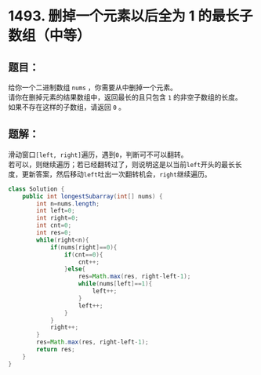 # 1493. 删掉一个元素以后全为 1 的最长子数组（中等）
## 题目：
给你一个二进制数组 `nums` ，你需要从中删掉一个元素。\
请你在删掉元素的结果数组中，返回最长的且只包含 `1` 的非空子数组的长度。\
如果不存在这样的子数组，请返回 `0` 。
## 题解：
滑动窗口`[left, right]`遍历，遇到`0`，判断可不可以翻转。\
若可以，则继续遍历；若已经翻转过了，则说明这是以当前`left`开头的最长长度，更新答案，然后移动`left`吐出一次翻转机会，`right`继续遍历。
```java
class Solution {
    public int longestSubarray(int[] nums) {
        int n=nums.length;
        int left=0;
        int right=0;
        int cnt=0;
        int res=0;
        while(right<n){
            if(nums[right]==0){
                if(cnt==0){
                    cnt++;
                }else{
                    res=Math.max(res, right-left-1);
                    while(nums[left]==1){
                        left++;
                    }
                    left++;
                }
            }
            right++;
        }
        res=Math.max(res, right-left-1);
        return res;
    }
}
```